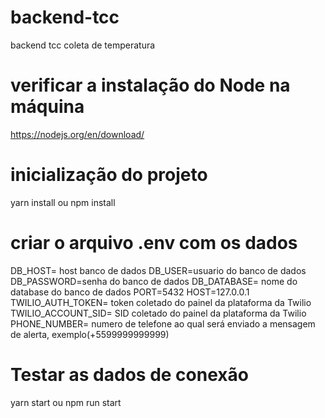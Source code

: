 # backend-tcc
backend tcc coleta de temperatura
# verificar a instalação do Node na máquina
https://nodejs.org/en/download/
# inicialização do projeto
yarn install ou npm install
# criar o arquivo .env com os dados
DB_HOST= host banco de dados
DB_USER=usuario do banco de dados
DB_PASSWORD=senha do banco de dados
DB_DATABASE= nome do database do banco de dados
PORT=5432
HOST=127.0.0.1
TWILIO_AUTH_TOKEN= token coletado do painel da plataforma da Twilio
TWILIO_ACCOUNT_SID= SID coletado do painel da plataforma da Twilio
PHONE_NUMBER= numero de telefone ao qual será enviado a mensagem de alerta, exemplo(+5599999999999)

# Testar as dados de conexão
yarn start ou npm run start